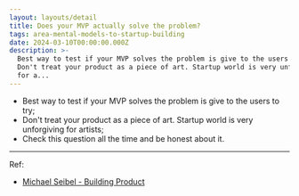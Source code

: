 ```yaml
---
layout: layouts/detail
title: Does your MVP actually solve the problem?
tags: area-mental-models-to-startup-building
date: 2024-03-10T00:00:00.000Z
description: >-
  Best way to test if your MVP solves the problem is give to the users to try;
  Don't treat your product as a piece of art. Startup world is very unforgiving
  for a...
---
```

* Best way to test if your MVP solves the problem is give to the users to try; 
* Don't treat your product as a piece of art. Startup world is very unforgiving for artists; 
* Check this question all the time and be honest about it. 

---

Ref:
* <a href="https://www.youtube.com/watch?v=C27RVio2rOs" target="_blank">Michael Seibel - Building Product</a>

